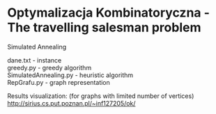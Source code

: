 # Optymalizacja Kombinatoryczna - The travelling salesman problem  

Simulated Annealing  

dane.txt - instance  
greedy.py - greedy algorithm  
SimulatedAnnealing.py - heuristic algorithm  
RepGrafu.py - graph representation  

Results visualization: (for graphs with limited number of vertices)  
http://sirius.cs.put.poznan.pl/~inf127205/ok/  
